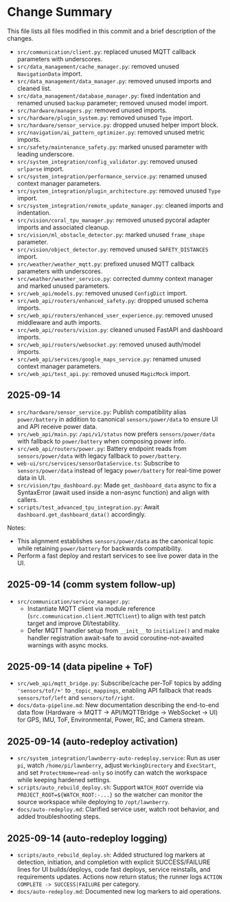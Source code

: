 # Change Summary

This file lists all files modified in this commit and a brief description of the changes.

- `src/communication/client.py`: replaced unused MQTT callback parameters with underscores.
- `src/data_management/cache_manager.py`: removed unused `NavigationData` import.
- `src/data_management/data_manager.py`: removed unused imports and cleaned list.
- `src/data_management/database_manager.py`: fixed indentation and renamed unused `backup` parameter; removed unused model import.
- `src/hardware/managers.py`: removed unused imports.
- `src/hardware/plugin_system.py`: removed unused `Type` import.
- `src/hardware/sensor_service.py`: dropped unused helper import block.
- `src/navigation/ai_pattern_optimizer.py`: removed unused metric imports.
- `src/safety/maintenance_safety.py`: marked unused parameter with leading underscore.
- `src/system_integration/config_validator.py`: removed unused `urlparse` import.
- `src/system_integration/performance_service.py`: renamed unused context manager parameters.
- `src/system_integration/plugin_architecture.py`: removed unused `Type` import.
- `src/system_integration/remote_update_manager.py`: cleaned imports and indentation.
- `src/vision/coral_tpu_manager.py`: removed unused pycoral adapter imports and associated cleanup.
- `src/vision/ml_obstacle_detector.py`: marked unused `frame_shape` parameter.
- `src/vision/object_detector.py`: removed unused `SAFETY_DISTANCES` import.
- `src/weather/weather_mqtt.py`: prefixed unused MQTT callback parameters with underscores.
- `src/weather/weather_service.py`: corrected dummy context manager and marked unused parameters.
- `src/web_api/models.py`: removed unused `ConfigDict` import.
- `src/web_api/routers/enhanced_safety.py`: dropped unused schema imports.
- `src/web_api/routers/enhanced_user_experience.py`: removed unused middleware and auth imports.
- `src/web_api/routers/vision.py`: cleaned unused FastAPI and dashboard imports.
- `src/web_api/routers/websocket.py`: removed unused auth/model imports.
- `src/web_api/services/google_maps_service.py`: renamed unused context manager parameters.
- `src/web_api/test_api.py`: removed unused `MagicMock` import.

## 2025-09-14

- `src/hardware/sensor_service.py`: Publish compatibility alias `power/battery` in addition to canonical `sensors/power/data` to ensure UI and API receive power data.
- `src/web_api/main.py`: `/api/v1/status` now prefers `sensors/power/data` with fallback to `power/battery` when composing power info.
- `src/web_api/routers/power.py`: Battery endpoint reads from `sensors/power/data` with legacy fallback to `power/battery`.
- `web-ui/src/services/sensorDataService.ts`: Subscribe to `sensors/power/data` instead of legacy `power/battery` for real-time power data in UI.
- `src/vision/tpu_dashboard.py`: Made `get_dashboard_data` async to fix a SyntaxError (await used inside a non-async function) and align with callers.
- `scripts/test_advanced_tpu_integration.py`: Await `dashboard.get_dashboard_data()` accordingly.

Notes:
- This alignment establishes `sensors/power/data` as the canonical topic while retaining `power/battery` for backwards compatibility.
- Perform a fast deploy and restart services to see live power data in the UI.

## 2025-09-14 (comm system follow-up)

- `src/communication/service_manager.py`:
	- Instantiate MQTT client via module reference (`src.communication.client.MQTTClient`) to align with test patch target and improve DI/testability.
	- Defer MQTT handler setup from `__init__` to `initialize()` and make handler registration await-safe to avoid coroutine-not-awaited warnings with async mocks.

## 2025-09-14 (data pipeline + ToF)

- `src/web_api/mqtt_bridge.py`: Subscribe/cache per-ToF topics by adding `'sensors/tof/+'` to `_topic_mappings`, enabling API fallback that reads `sensors/tof/left` and `sensors/tof/right`.
- `docs/data-pipeline.md`: New documentation describing the end-to-end data flow (Hardware → MQTT → API/MQTTBridge → WebSocket → UI) for GPS, IMU, ToF, Environmental, Power, RC, and Camera stream.

## 2025-09-14 (auto-redeploy activation)

- `src/system_integration/lawnberry-auto-redeploy.service`: Run as user `pi`, watch `/home/pi/lawnberry`, adjust `WorkingDirectory` and `ExecStart`, and set `ProtectHome=read-only` so inotify can watch the workspace while keeping hardened settings.
- `scripts/auto_rebuild_deploy.sh`: Support `WATCH_ROOT` override via `PROJECT_ROOT=${WATCH_ROOT:-...}` so the watcher can monitor the source workspace while deploying to `/opt/lawnberry`.
- `docs/auto-redeploy.md`: Clarified service user, watch root behavior, and added troubleshooting steps.

## 2025-09-14 (auto-redeploy logging)

- `scripts/auto_rebuild_deploy.sh`: Added structured log markers at detection, initiation, and completion with explicit SUCCESS/FAILURE lines for UI builds/deploys, code fast deploys, service reinstalls, and requirements updates. Actions now return status; the runner logs `ACTION COMPLETE -> SUCCESS|FAILURE` per category.
- `docs/auto-redeploy.md`: Documented new log markers to aid operations.
